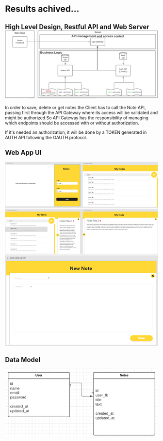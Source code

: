 # Results achived...

## High Level Design, Restful API and Web Server ![highlevel.png](highlevel.png)

In order to save, delete or get notes the Client has to call the Note API, passing first through the API Gateway where its access will be validated and might be authorized.So API Gateway has the responsibility
of managing which endpoints should be accessed with or without authorization.

If it's needed an authorization, it will be done by a TOKEN generated in AUTH API following the OAUTH protocol.

## Web App UI
![wireframe1.png](wireframe1.png)
![wireframe22.png](wireframe22.png)
![img.png](wireframe3.png)
## Data Model
![datamodel.png](datamodel.png)
